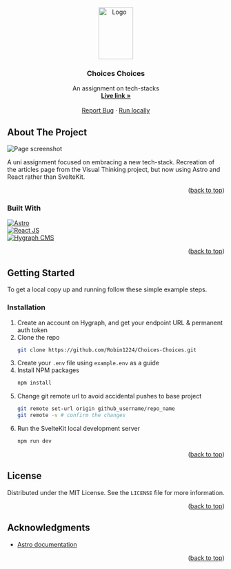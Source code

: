 <a id="readme-top"></a>

<!-- PROJECT LOGO -->
<br />
<div align="center">
  <a href="https://github.com/Robin1224/choices-choices-the-tech-stack">
    <img src="https://seeklogo.com/images/A/astro-icon-logo-44253BACEE-seeklogo.com.png" alt="Logo" width="80" height="120">
  </a>

<h3 align="center">Choices Choices</h3>

  <p align="center">
    An assignment on tech-stacks
    <br />
    <a href="https://choiceschoices.netlify.app/"><strong>Live link »</strong></a>
    <br />
    <br />
    <a href="https://github.com/Robin1224/Win95-Portfolio/issues/new">Report Bug</a>
    ·
    <a href="https://github.com/Robin1224/Choices-Choices?tab=readme-ov-file#getting-started">Run locally</a>
  </p>
</div>

<!-- ABOUT THE PROJECT -->
## About The Project

![Page screenshot](https://github.com/user-attachments/assets/4970ac88-51d9-420c-bdcb-dcc684e7b336)

A uni assignment focused on embracing a new tech-stack. Recreation of the articles page from the Visual Thinking project, but now using Astro and React rather than SvelteKit.

<p align="right">(<a href="#readme-top">back to top</a>)</p>

### Built With

[![Astro](https://img.shields.io/badge/Astro-FF3E00?style=for-the-badge&logo=astro&logoColor=ffffff)](https://astro.build/) <br />
[![React JS](https://img.shields.io/badge/React-292929?style=for-the-badge&logo=react&logoColor=2CDAFF)](https://react.dev/) <br />
[![Hygraph CMS](https://img.shields.io/badge/Hygraph_CMS-101B42?style=for-the-badge&logo=graphql&logoColor=ffffff)](https://hygraph.com/)

<p align="right">(<a href="#readme-top">back to top</a>)</p>

## Getting Started

To get a local copy up and running follow these simple example steps.

### Installation

1. Create an account on Hygraph, and get your endpoint URL & permanent auth token
2. Clone the repo
   ```sh
   git clone https://github.com/Robin1224/Choices-Choices.git
   ```
3. Create your `.env` file using `example.env` as a guide
4. Install NPM packages
   ```sh
   npm install
   ```
5. Change git remote url to avoid accidental pushes to base project
   ```sh
   git remote set-url origin github_username/repo_name
   git remote -v # confirm the changes
   ```
6. Run the SvelteKit local development server
   ```sh
   npm run dev
   ```

<p align="right">(<a href="#readme-top">back to top</a>)</p>

<!-- LICENSE -->
## License

Distributed under the MIT License. See the `LICENSE` file for more information.

<p align="right">(<a href="#readme-top">back to top</a>)</p>

<!-- ACKNOWLEDGMENTS -->
## Acknowledgments

* [Astro documentation](https://docs.astro.build/en/)

<p align="right">(<a href="#readme-top">back to top</a>)</p>
